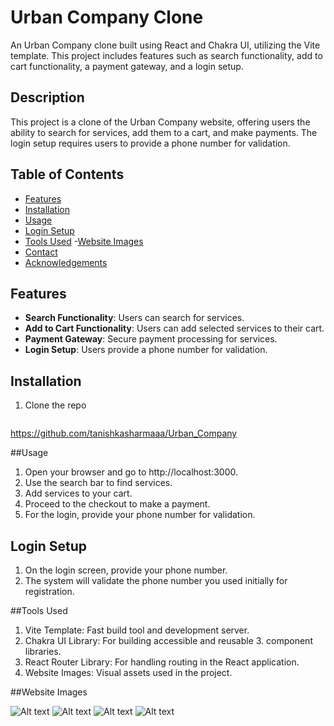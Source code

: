 # Urban Company Clone

An Urban Company clone built using React and Chakra UI, utilizing the Vite template. This project includes features such as search functionality, add to cart functionality, a payment gateway, and a login setup.

## Description

This project is a clone of the Urban Company website, offering users the ability to search for services, add them to a cart, and make payments. The login setup requires users to provide a phone number for validation.

## Table of Contents
- [Features](#features)
- [Installation](#installation)
- [Usage](#usage)
- [Login Setup](#login-setup)
- [Tools Used](#tools-used)
-[Website Images](#website-images)
- [Contact](#contact)
- [Acknowledgements](#acknowledgements)

## Features

- **Search Functionality**: Users can search for services.
- **Add to Cart Functionality**: Users can add selected services to their cart.
- **Payment Gateway**: Secure payment processing for services.
- **Login Setup**: Users provide a phone number for validation.

## Installation

1. Clone the repo
   ```sh
https://github.com/tanishkasharmaaa/Urban_Company

##Usage
1. Open your browser and go to http://localhost:3000.
2. Use the search bar to find services.
3. Add services to your cart.
4. Proceed to the checkout to make a payment.
5. For the login, provide your phone number for validation.

## Login Setup
1. On the login screen, provide your phone number.
2. The system will validate the phone number you used      initially for registration.

##Tools Used
1. Vite Template: Fast build tool and development server.
2. Chakra UI Library: For building accessible and reusable 3. component libraries.
4. React Router Library: For handling routing in the React application.
5. Website Images: Visual assets used in the project.

##Website Images

![Alt text](./src/images/image%204.png)
![Alt text](./src/images/image%202.png)
![Alt text](./src/images/image%202.png)
![Alt text](./src/images/image%203.png)
